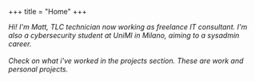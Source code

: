 +++
title = "Home"
+++

_Hi! I'm Matt, TLC technician now working as freelance IT consultant. I'm also a cybersecurity student at UniMI in Milano, aiming to a sysadmin career.<br> <br> Check on what i've worked in the projects section. These are work and personal projects._


